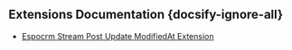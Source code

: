 ## Extensions Documentation {docsify-ignore-all}

- [Espocrm Stream Post Update ModifiedAt Extension](extensions/ebla-stream-modified-at/README.md)
